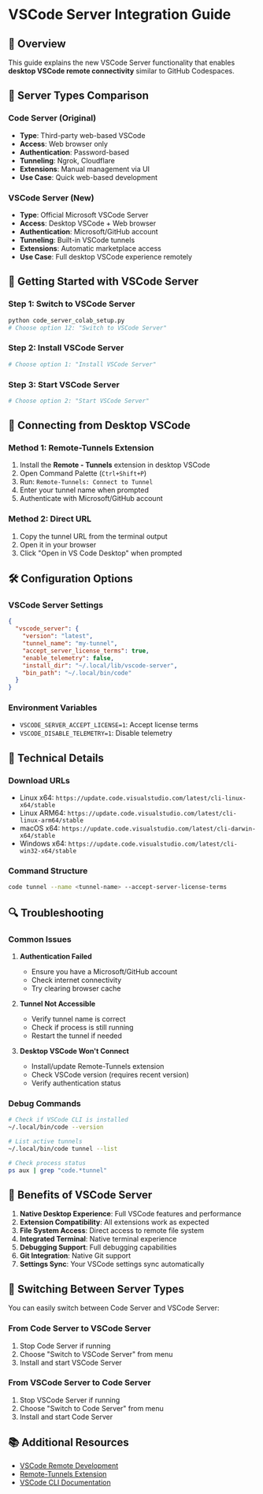 # VSCode Server Integration Guide

## 🎯 Overview

This guide explains the new VSCode Server functionality that enables **desktop VSCode remote connectivity** similar to GitHub Codespaces.

## 🔄 Server Types Comparison

### Code Server (Original)
- **Type**: Third-party web-based VSCode
- **Access**: Web browser only
- **Authentication**: Password-based
- **Tunneling**: Ngrok, Cloudflare
- **Extensions**: Manual management via UI
- **Use Case**: Quick web-based development

### VSCode Server (New)
- **Type**: Official Microsoft VSCode Server
- **Access**: Desktop VSCode + Web browser
- **Authentication**: Microsoft/GitHub account
- **Tunneling**: Built-in VSCode tunnels
- **Extensions**: Automatic marketplace access
- **Use Case**: Full desktop VSCode experience remotely

## 🚀 Getting Started with VSCode Server

### Step 1: Switch to VSCode Server
```bash
python code_server_colab_setup.py
# Choose option 12: "Switch to VSCode Server"
```

### Step 2: Install VSCode Server
```bash
# Choose option 1: "Install VSCode Server"
```

### Step 3: Start VSCode Server
```bash
# Choose option 2: "Start VSCode Server"
```

## 🔗 Connecting from Desktop VSCode

### Method 1: Remote-Tunnels Extension
1. Install the **Remote - Tunnels** extension in desktop VSCode
2. Open Command Palette (`Ctrl+Shift+P`)
3. Run: `Remote-Tunnels: Connect to Tunnel`
4. Enter your tunnel name when prompted
5. Authenticate with Microsoft/GitHub account

### Method 2: Direct URL
1. Copy the tunnel URL from the terminal output
2. Open it in your browser
3. Click "Open in VS Code Desktop" when prompted

## 🛠️ Configuration Options

### VSCode Server Settings
```json
{
  "vscode_server": {
    "version": "latest",
    "tunnel_name": "my-tunnel",
    "accept_server_license_terms": true,
    "enable_telemetry": false,
    "install_dir": "~/.local/lib/vscode-server",
    "bin_path": "~/.local/bin/code"
  }
}
```

### Environment Variables
- `VSCODE_SERVER_ACCEPT_LICENSE=1`: Accept license terms
- `VSCODE_DISABLE_TELEMETRY=1`: Disable telemetry

## 🔧 Technical Details

### Download URLs
- Linux x64: `https://update.code.visualstudio.com/latest/cli-linux-x64/stable`
- Linux ARM64: `https://update.code.visualstudio.com/latest/cli-linux-arm64/stable`
- macOS x64: `https://update.code.visualstudio.com/latest/cli-darwin-x64/stable`
- Windows x64: `https://update.code.visualstudio.com/latest/cli-win32-x64/stable`

### Command Structure
```bash
code tunnel --name <tunnel-name> --accept-server-license-terms
```

## 🔍 Troubleshooting

### Common Issues

1. **Authentication Failed**
   - Ensure you have a Microsoft/GitHub account
   - Check internet connectivity
   - Try clearing browser cache

2. **Tunnel Not Accessible**
   - Verify tunnel name is correct
   - Check if process is still running
   - Restart the tunnel if needed

3. **Desktop VSCode Won't Connect**
   - Install/update Remote-Tunnels extension
   - Check VSCode version (requires recent version)
   - Verify authentication status

### Debug Commands
```bash
# Check if VSCode CLI is installed
~/.local/bin/code --version

# List active tunnels
~/.local/bin/code tunnel --list

# Check process status
ps aux | grep "code.*tunnel"
```

## 🎉 Benefits of VSCode Server

1. **Native Desktop Experience**: Full VSCode features and performance
2. **Extension Compatibility**: All extensions work as expected
3. **File System Access**: Direct access to remote file system
4. **Integrated Terminal**: Native terminal experience
5. **Debugging Support**: Full debugging capabilities
6. **Git Integration**: Native Git support
7. **Settings Sync**: Your VSCode settings sync automatically

## 🔄 Switching Between Server Types

You can easily switch between Code Server and VSCode Server:

### From Code Server to VSCode Server
1. Stop Code Server if running
2. Choose "Switch to VSCode Server" from menu
3. Install and start VSCode Server

### From VSCode Server to Code Server
1. Stop VSCode Server if running
2. Choose "Switch to Code Server" from menu
3. Install and start Code Server

## 📚 Additional Resources

- [VSCode Remote Development](https://code.visualstudio.com/docs/remote/remote-overview)
- [Remote-Tunnels Extension](https://marketplace.visualstudio.com/items?itemName=ms-vscode.remote-server)
- [VSCode CLI Documentation](https://code.visualstudio.com/docs/editor/command-line)
